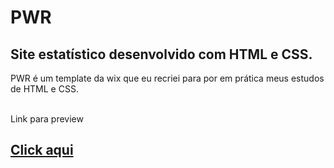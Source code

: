 # PWR

## Site estatístico desenvolvido com HTML e CSS.
<div>PWR é um template da wix que eu recriei para por em prática meus estudos de HTML e CSS.</div><br>
<p>Link para preview</p> 
<a href="https://antoni0carlos.github.io/PWR/"><h2>Click aqui</h2></a>
